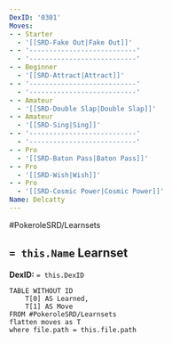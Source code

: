 ```yaml
---
DexID: '0301'
Moves:
- - Starter
  - '[[SRD-Fake Out|Fake Out]]'
- - '---------------------------'
  - '---------------------------'
- - Beginner
  - '[[SRD-Attract|Attract]]'
- - '---------------------------'
  - '---------------------------'
- - Amateur
  - '[[SRD-Double Slap|Double Slap]]'
- - Amateur
  - '[[SRD-Sing|Sing]]'
- - '---------------------------'
  - '---------------------------'
- - Pro
  - '[[SRD-Baton Pass|Baton Pass]]'
- - Pro
  - '[[SRD-Wish|Wish]]'
- - Pro
  - '[[SRD-Cosmic Power|Cosmic Power]]'
Name: Delcatty
---
```


#PokeroleSRD/Learnsets

## `= this.Name` Learnset

**DexID:** `= this.DexID`

```dataview
TABLE WITHOUT ID
    T[0] AS Learned,
    T[1] AS Move
FROM #PokeroleSRD/Learnsets
flatten moves as T
where file.path = this.file.path
```
